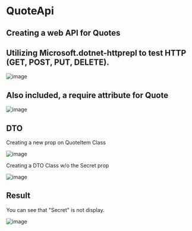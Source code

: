 # QuoteApi
## Creating a web API for Quotes 

## Utilizing Microsoft.dotnet-httprepl to test HTTP (GET, POST, PUT, DELETE). 

![image](https://user-images.githubusercontent.com/90262428/180695315-f4f2e902-857d-4c81-8f73-570be090ac92.png)

## Also included, a require attribute for Quote 

![image](https://user-images.githubusercontent.com/90262428/180695382-3ba21f54-bd9f-4dbd-8b45-526e0fa175eb.png)


## DTO

Creating a new prop on QuoteItem Class

![image](https://user-images.githubusercontent.com/90262428/180923714-33a99231-1077-422d-b091-32a628b13918.png)

Creating a DTO Class w/o the Secret prop

![image](https://user-images.githubusercontent.com/90262428/180923762-03184e2c-4c90-4739-923d-bb834b82d5a6.png)

## Result 

You can see that "Secret" is not display. 

![image](https://user-images.githubusercontent.com/90262428/180923827-7e17f16b-af8a-427a-bc74-75a7d35832d7.png)


